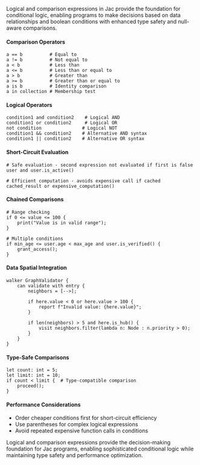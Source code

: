 Logical and comparison expressions in Jac provide the foundation for conditional logic, enabling programs to make decisions based on data relationships and boolean conditions with enhanced type safety and null-aware comparisons.

#### Comparison Operators

```jac
a == b          # Equal to
a != b          # Not equal to
a < b           # Less than
a <= b          # Less than or equal to
a > b           # Greater than
a >= b          # Greater than or equal to
a is b          # Identity comparison
a in collection # Membership test
```

#### Logical Operators

```jac
condition1 and condition2    # Logical AND
condition1 or condition2     # Logical OR
not condition               # Logical NOT
condition1 && condition2    # Alternative AND syntax
condition1 || condition2    # Alternative OR syntax
```

#### Short-Circuit Evaluation

```jac
# Safe evaluation - second expression not evaluated if first is false
user and user.is_active()

# Efficient computation - avoids expensive call if cached
cached_result or expensive_computation()
```

#### Chained Comparisons

```jac
# Range checking
if 0 <= value <= 100 {
    print("Value is in valid range");
}

# Multiple conditions
if min_age <= user.age < max_age and user.is_verified() {
    grant_access();
}
```

#### Data Spatial Integration

```jac
walker GraphValidator {
    can validate with entry {
        neighbors = [-->];
        
        if here.value < 0 or here.value > 100 {
            report f"Invalid value: {here.value}";
        }
        
        if len(neighbors) > 5 and here.is_hub() {
            visit neighbors.filter(lambda n: Node : n.priority > 0);
        }
    }
}
```

#### Type-Safe Comparisons

```jac
let count: int = 5;
let limit: int = 10;
if count < limit {  # Type-compatible comparison
    proceed();
}
```

#### Performance Considerations

- Order cheaper conditions first for short-circuit efficiency
- Use parentheses for complex logical expressions
- Avoid repeated expensive function calls in conditions

Logical and comparison expressions provide the decision-making foundation for Jac programs, enabling sophisticated conditional logic while maintaining type safety and performance optimization.

